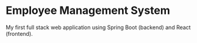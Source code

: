# Employee Management System
My first full stack web application using Spring Boot (backend) and React (frontend).
